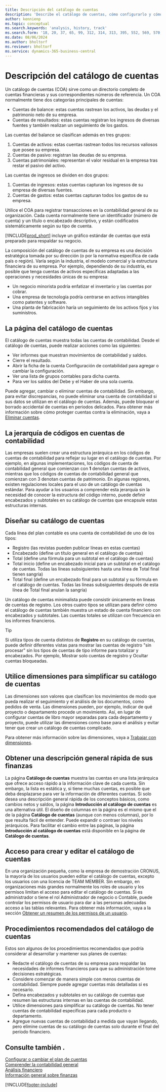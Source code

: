 ```yaml
---
title: Descripción del catálogo de cuentas
description: 'Describe el catálogo de cuentas, cómo configurarlo y cómo utilizarlo.'
author: kennienp
ms.topic: conceptual
ms.search.keywords: 'analysis, history, track'
ms.search.form: '18, 20, 37, 65, 99, 312, 314, 313, 395, 552, 569, 570, 634, 790, 791, 1158'
ms.date: 08/06/2024
ms.author: bholtorf
ms.reviewer: bholtorf
ms.service: dynamics-365-business-central
---
```


# Descripción del catálogo de cuentas

Un catálogo de cuentas (COA) sirve como un directorio completo de cuentas financieras y sus correspondientes números de referencia. Un COA normalmente tiene dos categorías principales de cuentas:

- Cuentas de balance: estas cuentas rastrean los activos, las deudas y el patrimonio neto de su empresa.
- Cuentas de resultados: estas cuentas registran los ingresos de diversas fuentes y también realizan un seguimiento de los gastos.

Las cuentas del balance se clasifican además en tres grupos:

1. Cuentas de activos: estas cuentas rastrean todos los recursos valiosos que posee su empresa.
1. Cuentas de pasivo: registran las deudas de su empresa.
1. Cuentas patrimoniales: representan el valor residual en la empresa tras restar el pasivo del activo.

Las cuentas de ingresos se dividen en dos grupos:

1. Cuentas de ingresos: estas cuentas capturan los ingresos de su empresa de diversas fuentes.
1. Cuentas de gastos: estas cuentas capturan todos los gastos de su empresa.

Utilice el COA para registrar transacciones en la contabilidad general de su organización. Cada cuenta normalmente tiene un identificador (número de cuenta) y un título o encabezado descriptivo, y están codificados sistemáticamente según su tipo de cuenta.

[!INCLUDE[prod_short](includes/prod_short.md)] incluye un gráfico estándar de cuentas que está preparado para respaldar su negocio.

La composición del catálogo de cuentas de su empresa es una decisión estratégica tomada por su dirección (o por la normativa específica de cada país o región). Varía según la industria, el modelo comercial y la estructura financiera de su empresa. Por ejemplo, dependiendo de su industria, es posible que tenga cuentas de activos específicas adaptadas a las operaciones y necesidades únicas de su empresa:

* Un negocio minorista podría enfatizar el inventario y las cuentas por cobrar.
* Una empresa de tecnología podría centrarse en activos intangibles como patentes y software.
* Una planta de fabricación haría un seguimiento de los activos fijos y los suministros.

## La página del catálogo de cuentas

El catálogo de cuentas muestra todas las cuentas de contabilidad. Desde el catálogo de cuentas, puede realizar acciones como las siguientes:  

* Ver informes que muestran movimientos de contabilidad y saldos.  
* Cierre el resultado.  
* Abrir la ficha de la cuenta Configuración de contabilidad para agregar o cambiar la configuración.  
* Ver una lista de grupos contables para dicha cuenta.
* Para ver los saldos del Debe y el Haber de una sola cuenta.

Puede agregar, cambiar o eliminar cuentas de contabilidad. Sin embargo, para evitar discrepancias, no puede eliminar una cuenta de contabilidad si sus datos se utilizan en el catálogo de cuentas. Además, puede bloquear el borrado accidental de cuentas en periodos delicados. Para obtener más información sobre cómo proteger cuentas contra la eliminación, vaya a [Eliminar cuentas](finance-setup-chart-accounts.md#delete-accounts).  

## La jerarquía de códigos en cuentas de contabilidad

Las empresas suelen crear una estructura jerárquica en los códigos de cuentas de contabilidad para reflejar su lugar en el catálogo de cuentas. Por ejemplo, en algunas implementaciones, los códigos de cuenta de contabilidad general que comienzan con **1** denotan cuentas de activos, mientras que los códigos de cuentas de contabilidad general que comienzan con 3 denotan cuentas de patrimonio. En algunas regiones, existen regulaciones locales para el uso de un catálogo de cuentas estándar. Para ayudar a los usuarios a comprender esta jerarquía sin la necesidad de conocer la estructura del código interno, puede definir encabezados y subtotales en su catálogo de cuentas que encapsule estas estructuras internas.

## Diseñar su catálogo de cuentas

Cada línea del plan contable es una cuenta de contabilidad de uno de los tipos:

* Registro (las revistas pueden publicar líneas en estas cuentas)
* Encabezado (define un título general en el catálogo de cuentas)
* Total (define una fórmula para un subtotal en el catálogo de cuentas)
* Total inicio (define un encabezado inicial para un subtotal en el catálogo de cuentas. Todas las líneas subsiguientes hasta una línea de Total final tienen sangría)
* Total final (define un encabezado final para un subtotal y su fórmula en el catálogo de cuentas. Todas las líneas subsiguientes después de esta línea de Total final anulan la sangría)

Un catálogo de cuentas minimalista puede consistir únicamente en líneas de cuentas de registro. Los otros cuatro tipos se utilizan para definir cómo el catálogo de cuentas también muestra un estado de cuenta financiero con encabezados y subtotales. Las cuentas totales se utilizan con frecuencia en los informes financieros.

> [!TIP]
> Si utiliza tipos de cuenta distintos de **Registro** en su catálogo de cuentas, puede definir diferentes vistas para mostrar las cuentas de registro "sin procesar" sin los tipos de cuentas de tipo informe para totalizar y encabezados. Por ejemplo, Mostrar solo cuentas de registro y Ocultar cuentas bloqueadas.

## Utilice dimensiones para simplificar su catálogo de cuentas

Las dimensiones son valores que clasifican los movimientos de modo que pueda realizar el seguimiento y el análisis de los documentos, como pedidos de venta. Las dimensiones pueden, por ejemplo, indicar de qué proyecto o departamento procede un movimiento. Así, en lugar de configurar cuentas de libro mayor separadas para cada departamento y proyecto, puede utilizar las dimensiones como base para el análisis y evitar tener que crear un catálogo de cuentas complicado.

Para obtener más información sobre las dimensiones, vaya a [Trabajar con dimensiones](finance-dimensions.md).

## Obtener una descripción general rápida de sus finanzas

La página **Catálogo de cuentas** muestra las cuentas en una lista jerárquica que ofrece acceso rápido a la información clave de cada cuenta. Sin embargo, la lista es estática y, si tiene muchas cuentas, es posible que deba desplazarse para ver la información de diferentes cuentas. Si solo desea una descripción general rápida de los conceptos básicos, como cambios netos y saldos, la página **Introducción al catálogo de cuentas** es una alternativa útil. El diseño de columnas en la página es el mismo que el de la página **Catálogo de cuentas** (aunque con menos columnas), por lo que resulta fácil de entender. Puede expandir o contraer los niveles jerárquicos. Para facilitar el cambio entre las páginas, la página **Introducción al catálogo de cuentas** está disponible en la página de **Catálogo de cuentas**.

## Acceso para crear y editar el catálogo de cuentas

En una organización pequeña, como la empresa de demostración CRONUS, la mayoría de los usuarios pueden editar el catálogo de cuentas, excepto los usuarios con una licencia de TEAM MEMBER. Sin embargo, en organizaciones más grandes normalmente los roles de usuario y los permisos limitan el acceso para editar el catálogo de cuentas. Si es administrador o tiene el rol Administrador de negocio o Contable, puede controlar los permisos de usuario para dar a las personas adecuadas acceso a las tablas relevantes. Para obtener más información, vaya a la sección [Obtener un resumen de los permisos de un usuario](ui-define-granular-permissions.md#get-an-overview-of-a-users-permissions).  


<!-- ## Standard chart of accounts in different regions
Uncomment when we have more examples added to our localization documentation

Some regions have defined standards for the chart of accounts structure you should use in your company. 

Here are some examples of such standards that have been implemented in localized versions of [!INCLUDE[prod_short](includes/prod_short.md)]:

* [Standard chart of accounts in Denmark](localfunctionality/denmark/how-to-set-up-standard-coa.md)
-->

## Procedimientos recomendados del catálogo de cuentas

Estos son algunos de los procedimientos recomendados que podría considerar al desarrollar y mantener sus planes de cuentas:

* Redacte el catálogo de cuentas de su empresa para respaldar las necesidades de informes financieros para que su administración tome decisiones estratégicas.
* Considere comenzar de manera simple con menos cuentas de contabilidad. Siempre puede agregar cuentas más detalladas si es necesario.
* Defina encabezados y subtotales en su catálogo de cuentas que resumen las estructuras internas en las cuentas de contabilidad.
* Utilice dimensiones para simplificar su catálogo de cuentas. No tener cuentas de contabilidad específicas para cada producto o departamento.
* Agregue nuevas cuentas de contabilidad a medida que vayan llegando, pero elimine cuentas de su catálogo de cuentas solo durante el final del período financiero.

## Consulte también .

[Configurar o cambiar el plan de cuentas](finance-setup-chart-accounts.md)    
[Comprender la contabilidad general](finance-general-ledger.md)  
[Análisis financiero](bi.md)    
[Información general sobre finanzas](finance.md)    

[!INCLUDE[footer-include](includes/footer-banner.md)]

